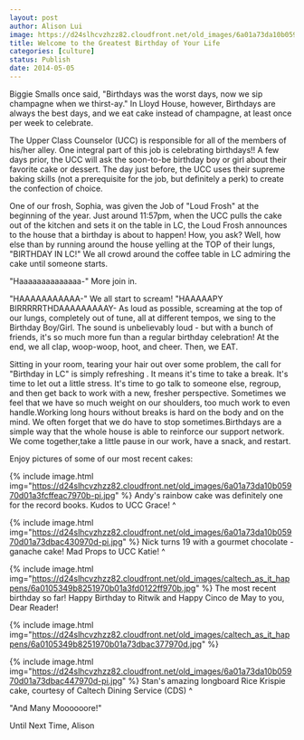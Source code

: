 ```yaml
---
layout: post
author: Alison Lui
image: https://d24slhcvzhzz82.cloudfront.net/old_images/6a01a73da10b05970d01a73dbac493970d-pi.jpg
title: Welcome to the Greatest Birthday of Your Life 
categories: [culture]
status: Publish
date: 2014-05-05
---
```


Biggie Smalls once said, "Birthdays was the worst days, now we sip champagne when we thirst-ay."
In Lloyd House, however, Birthdays are always the best days, and we eat cake instead of champagne, at least once per week to celebrate.

The Upper Class Counselor (UCC) is responsible for all of the members of his/her alley. One integral part of this job is celebrating birthdays!! A few days prior, the UCC will ask the soon-to-be birthday boy or girl about their favorite cake or dessert. The day just before, the UCC uses their supreme baking skills (not a prerequisite for the job, but definitely a perk) to create the confection of choice.

One of our frosh, Sophia, was given the Job of "Loud Frosh" at the beginning of the year. Just around 11:57pm, when the UCC pulls the cake out of the kitchen and sets it on the table in LC, the Loud Frosh announces to the house that a birthday is about to happen! How, you ask? Well, how else than by running around the house yelling at the TOP of their lungs, "BIRTHDAY IN LC!"
We all crowd around the coffee table in LC admiring the cake until someone starts.

"Haaaaaaaaaaaaaa-"
More join in.

"HAAAAAAAAAAA-"
We all start to scream!
"HAAAAAPY BIRRRRRTHDAAAAAAAAAY-
As loud as possible, screaming at the top of our lungs, completely out of tune, all at different tempos, we sing to the Birthday Boy/Girl. The sound is unbelievably loud - but with a bunch of friends, it's so much more fun than a regular birthday celebration! At the end, we all clap, woop-woop, hoot, and cheer. Then, we EAT.

Sitting in your room, tearing your hair out over some problem, the call for "Birthday in LC" is simply refreshing . It means it's time to take a break. It's time to let out a little stress. It's time to go talk to someone else, regroup, and then get back to work with a new, fresher perspective. Sometimes we feel that we have so much weight on our shoulders, too much work to even handle.Working long hours without breaks is hard on the body and on the mind. We often forget that we do have to stop sometimes.Birthdays are a simple way that the whole house is able to reinforce our support network. We come together,take a little pause in our work, have a snack, and restart.

Enjoy pictures of some of our most recent cakes:

{% include image.html img="https://d24slhcvzhzz82.cloudfront.net/old_images/6a01a73da10b05970d01a3fcffeac7970b-pi.jpg" %}
Andy's rainbow cake was definitely one for the record books. Kudos to UCC Grace! ^

{% include image.html img="https://d24slhcvzhzz82.cloudfront.net/old_images/6a01a73da10b05970d01a73dbac430970d-pi.jpg" %}
Nick turns 19 with a gourmet chocolate - ganache cake! Mad Props to UCC Katie! ^


{% include image.html img="https://d24slhcvzhzz82.cloudfront.net/old_images/caltech_as_it_happens/6a0105349b8251970b01a3fd0122ff970b.jpg" %}
The most recent birthday so far! Happy Birthday to Ritwik and Happy Cinco de May to you, Dear Reader!

{% include image.html img="https://d24slhcvzhzz82.cloudfront.net/old_images/caltech_as_it_happens/6a0105349b8251970b01a73dbac377970d.jpg" %}

{% include image.html img="https://d24slhcvzhzz82.cloudfront.net/old_images/6a01a73da10b05970d01a73dbac447970d-pi.jpg" %}
Stan's amazing longboard Rice Krispie cake, courtesy of Caltech Dining Service (CDS) ^

"And Many Moooooore!"

Until Next Time,
Alison
